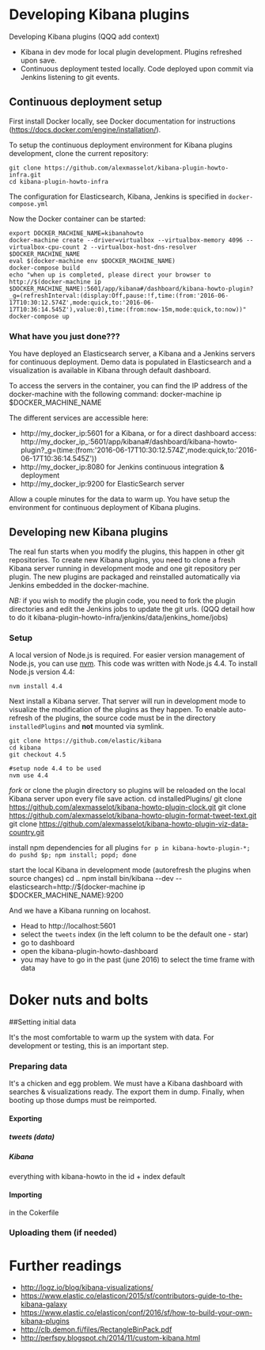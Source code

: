# Developing Kibana plugins

Developing Kibana plugins (QQQ add context)
* Kibana in dev mode for local plugin development. Plugins refreshed upon save.
* Continuous deployment tested locally. Code deployed upon commit via Jenkins listening to git events.

## Continuous deployment setup

First install Docker locally, see Docker documentation for instructions (https://docs.docker.com/engine/installation/).

To setup the continuous deployment environment for Kibana plugins development, clone the current repository:

	git clone https://github.com/alexmasselot/kibana-plugin-howto-infra.git
	cd kibana-plugin-howto-infra

The configuration for Elasticsearch, Kibana, Jenkins  is specified in `docker-compose.yml`

Now the Docker container can be started:

    export DOCKER_MACHINE_NAME=kibanahowto
	docker-machine create --driver=virtualbox --virtualbox-memory 4096 --virtualbox-cpu-count 2 --virtualbox-host-dns-resolver $DOCKER_MACHINE_NAME
	eval $(docker-machine env $DOCKER_MACHINE_NAME)
	docker-compose build	
	echo "when up is completed, please direct your browser to http://$(docker-machine ip $DOCKER_MACHINE_NAME):5601/app/kibana#/dashboard/kibana-howto-plugin?_g=(refreshInterval:(display:Off,pause:!f,time:(from:'2016-06-17T10:30:12.574Z',mode:quick,to:'2016-06-17T10:36:14.545Z'),value:0),time:(from:now-15m,mode:quick,to:now))"
	docker-compose up


### What have you just done???

You have deployed an Elasticsearch server, a Kibana and a Jenkins servers for continuous deployment.
Demo data is populated in Elasticsearch and a visualization is available in Kibana through default dashboard.

To access the servers in the container, you can find the IP address of the docker-machine with the following command:
	docker-machine ip $DOCKER_MACHINE_NAME

The different services are accessible here:

 * http://my_docker_ip:5601 for a Kibana, or for a direct dashboard access:  http://my_docker_ip_:5601/app/kibana#/dashboard/kibana-howto-plugin?_g=(time:(from:'2016-06-17T10:30:12.574Z',mode:quick,to:'2016-06-17T10:36:14.545Z'))
 * http://my_docker_ip:8080 for Jenkins continuous integration & deployment
 * http://my_docker_ip:9200 for ElasticSearch server

Allow a couple minutes for the data to warm up.
You have setup the environment for continuous deployment of Kibana plugins.


## Developing new Kibana plugins

The real fun starts when you modify the plugins, this happen in other git repositories.
To create new Kibana plugins, you need to clone a fresh Kibana server running in development mode and one git repository per plugin. The new plugins are packaged and reinstalled automatically via Jenkins embedded in the docker-machine.

*NB:* if you wish to modify the plugin code, you need to fork the plugin directories and edit the Jenkins jobs to update the git urls. (QQQ detail how to do it kibana-plugin-howto-infra/jenkins/data/jenkins_home/jobs)

### Setup

A local version of Node.js is required. For easier version management of Node.js, you can use [nvm](https://github.com/creationix/nvm#install-script).
This code was written with Node.js 4.4.
To install Node.js version 4.4:

    nvm install 4.4

Next install a Kibana server. That server will run in development mode to visualize the modification of the plugins as they happen. To enable auto-refresh of the plugins, the source code must be in the directory `installedPlugins` and **not** mounted via symlink.

	git clone https://github.com/elastic/kibana
	cd kibana
	git checkout 4.5

	#setup node 4.4 to be used
	nvm use 4.4

*fork* or clone the plugin directory so plugins will be reloaded on the local Kibana server upon every file save action.
	cd installedPlugins/
	git clone https://github.com/alexmasselot/kibana-howto-plugin-clock.git
	git clone https://github.com/alexmasselot/kibana-howto-plugin-format-tweet-text.git
	git clone https://github.com/alexmasselot/kibana-howto-plugin-viz-data-country.git

install npm dependencies for all plugins
	`for p in kibana-howto-plugin-*; do pushd $p; npm install; popd; done`


start the local Kibana in development mode (autorefresh the plugins when source changes)
	cd ..
	npm install
	bin/kibana --dev --elasticsearch=http://$(docker-machine ip $DOCKER_MACHINE_NAME):9200

And we have a Kibana running on locahost.

  * Head to http://localhost:5601
  * select the `tweets` index (in the left column to be the default one - star)
  * go to dashboard
  * open the kibana-plugin-howto-dashboard
  * you may have to go in the past (june 2016) to select the time frame with data


# Doker nuts and bolts

##Setting initial data

It's the most comfortable to warm up the system with data. For development or testing, this is an important step.

### Preparing data

It's a chicken and egg problem.
We must have a Kibana dashboard with searches & visualizations ready. The export them in dump. Finally, when booting up those dumps must be reimported.

#### Exporting
##### tweets (data)

##### Kibana
everything with kibana-howto in the id + index default

#### Importing
in the Cokerfile

### Uploading them (if needed)

# Further readings

 * http://logz.io/blog/kibana-visualizations/
 * https://www.elastic.co/elasticon/2015/sf/contributors-guide-to-the-kibana-galaxy
 * https://www.elastic.co/elasticon/conf/2016/sf/how-to-build-your-own-kibana-plugins
 * http://clb.demon.fi/files/RectangleBinPack.pdf
 * http://perfspy.blogspot.ch/2014/11/custom-kibana.html
